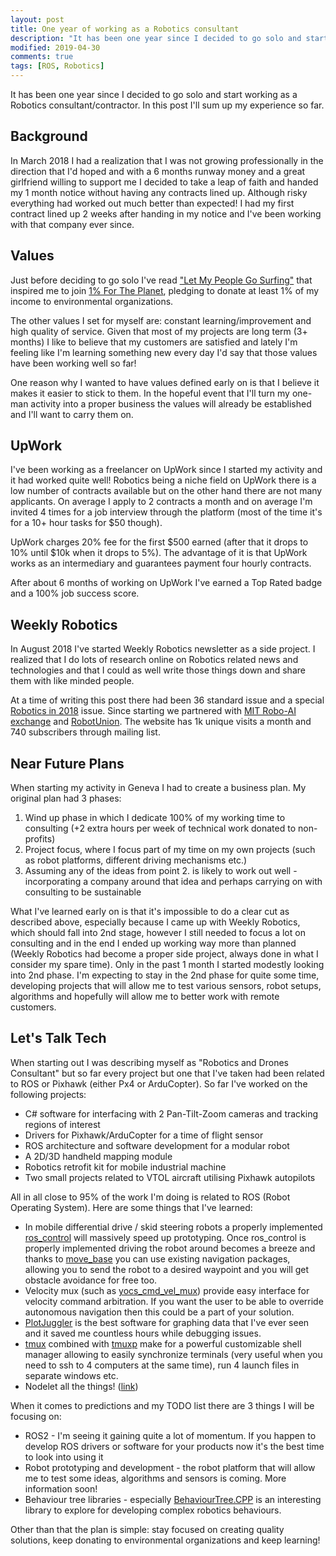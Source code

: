 ```yaml
---
layout: post
title: One year of working as a Robotics consultant
description: "It has been one year since I decided to go solo and start working as a Robotics consultant/contractor. In this post I'll sum up my experience so far"
modified: 2019-04-30
comments: true
tags: [ROS, Robotics]
---
```


It has been one year since I decided to go solo and start working as a Robotics consultant/contractor. In this post I'll sum up my experience so far.

<!-- more -->

## Background

In March 2018 I had a realization that I was not growing professionally in the direction that I'd hoped and with a 6 months runway money and a great girlfriend willing to support me I decided to take a leap of faith and handed my 1 month notice without having any contracts lined up. Although risky everything had worked out much better than expected! I had my first contract lined up 2 weeks after handing in my notice and I've been working with that company ever since.

## Values

Just before deciding to go solo I've read ["Let My People Go Surfing"](https://msadowski.github.io/lets-learn-from-patagonia/) that inspired me to join [1% For The Planet](https://msadowski.github.io/one-percent-for-the-planet/), pledging to donate at least 1% of my income to environmental organizations.

The other values I set for myself are: constant learning/improvement and high quality of service. Given that most of my projects are long term (3+ months) I like to believe that my customers are satisfied and lately I'm feeling like I'm learning something new every day I'd say that those values have been working well so far!

One reason why I wanted to have values defined early on is that I believe it makes it easier to stick to them. In the hopeful event that I'll turn my one-man activity into a proper business the values will already be established and I'll want to carry them on.

## UpWork

I've been working as a freelancer on UpWork since I started my activity and it had worked quite well! Robotics being a niche field on UpWork there is a low number of contracts available but on the other hand there are not many applicants. On average I apply to 2 contracts a month and on average I'm invited 4 times for a job interview through the platform (most of the time it's for a 10+ hour tasks for $50 though).

UpWork charges 20% fee for the first $500 earned (after that it drops to 10% until $10k when it drops to 5%). The advantage of it is that UpWork works as an intermediary and guarantees payment four hourly contracts.

After about 6 months of working on UpWork I've earned a Top Rated badge and a 100% job success score.

## Weekly Robotics

In August 2018 I've started Weekly Robotics newsletter as a side project. I realized that I do lots of research online on Robotics related news and technologies and that I could as well write those things down and share them with like minded people.

At a time of writing this post there had been 36 standard issue and a special [Robotics in 2018](https://weeklyrobotics.com/weekly-robotics-2018) issue. Since starting we partnered with [MIT Robo-AI exchange](https://robo-ai.org/gallery) and [RobotUnion](https://robotunion.eu/robotunion-community-partners/). The website has 1k unique visits a month and 740 subscribers through mailing list.

## Near Future Plans

When starting my activity in Geneva I had to create a business plan. My original plan had 3 phases:

1. Wind up phase in which I dedicate 100% of my working time to consulting (+2 extra hours per week of technical work donated to non-profits)
2. Project focus, where I focus part of my time on my own projects (such as robot platforms, different driving mechanisms etc.)
3. Assuming any of the ideas from point 2. is likely to work out well - incorporating a company around that idea and perhaps carrying on with consulting to be sustainable

What I've learned early on is that it's impossible to do a clear cut as described above, especially because I came up with Weekly Robotics, which should fall into 2nd stage, however I still needed to focus a lot on consulting and in the end I ended up working way more than planned (Weekly Robotics had become a proper side project, always done in what I consider my spare time). Only in the past 1 month I started modestly looking into 2nd phase. I'm expecting to stay in the 2nd phase for quite some time, developing projects that will allow me to test various sensors, robot setups, algorithms and hopefully will allow me to better work with remote customers.

## Let's Talk Tech

When starting out I was describing myself as "Robotics and Drones Consultant" but so far every project but one that I've taken had been related to ROS or Pixhawk (either Px4 or ArduCopter). So far I've worked on the following projects:

* C# software for interfacing with 2 Pan-Tilt-Zoom cameras and tracking regions of interest
* Drivers for Pixhawk/ArduCopter for a time of flight sensor
* ROS architecture and software development for a modular robot
* A 2D/3D handheld mapping module
* Robotics retrofit kit for mobile industrial machine
* Two small projects related to VTOL aircraft utilising Pixhawk autopilots

All in all close to 95% of the work I'm doing is related to ROS (Robot Operating System). Here are some things that I've learned:

* In mobile differential drive / skid steering robots a properly implemented [ros_control](http://wiki.ros.org/ros_control) will massively speed up prototyping. Once ros_control is properly implemented driving the robot around becomes a breeze and thanks to [move_base](http://wiki.ros.org/move_base) you can use existing navigation packages, allowing you to send the robot to a desired waypoint and you will get obstacle avoidance for free too.
* Velocity mux (such as [yocs_cmd_vel_mux](http://wiki.ros.org/yocs_cmd_vel_mux)) provide easy interface for velocity command arbitration. If you want the user to be able to override autonomous navigation then this could be a part of your solution.
* [PlotJuggler](http://wiki.ros.org/plotjuggler) is the best software for graphing data that I've ever seen and it saved me countless hours while debugging issues.
* [tmux](https://github.com/tmux/tmux) combined with [tmuxp](https://github.com/tmux-python/tmuxp) make for a powerful customizable shell manager allowing to easily synchronize terminals (very useful when you need to ssh to 4 computers at the same time), run 4 launch files in separate windows etc.
* Nodelet all the things! ([link](https://www.clearpathrobotics.com/assets/guides/ros/Nodelet%20Everything.html))

When it comes to predictions and my TODO list there are 3 things I will be focusing on:

* ROS2 - I'm seeing it gaining quite a lot of momentum. If you happen to develop ROS drivers or software for your products now it's the best time to look into using it
* Robot prototyping and development - the robot platform that will allow me to test some ideas, algorithms and sensors is coming. More information soon!
* Behaviour tree libraries - especially [BehaviourTree.CPP](https://github.com/BehaviorTree/BehaviorTree.CPP/) is an interesting library to explore for developing complex robotics behaviours.

Other than that the plan is simple: stay focused on creating quality solutions, keep donating to environmental organizations and keep learning!
